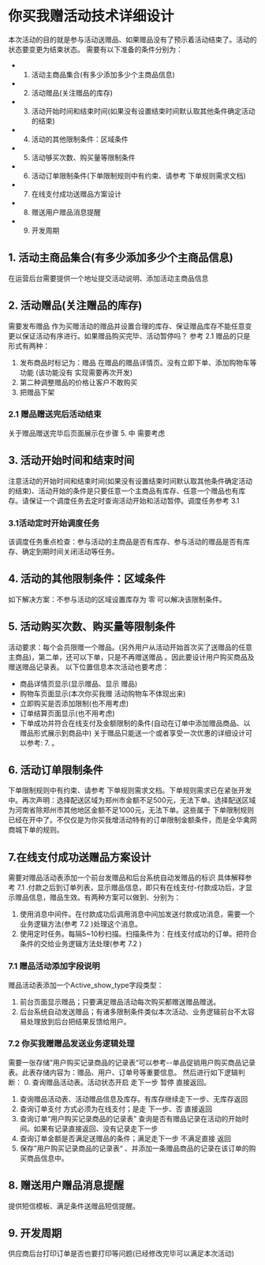 # 你买我赠活动技术详细设计
本次活动的目的就是参与活动送赠品、如果赠品没有了预示着活动结束了。活动的状态要变更为结束状态。
需要有以下准备的条件分别为：

- 1. 活动主商品集合(有多少添加多少个主商品信息)
- 2. 活动赠品(关注赠品的库存)
- 3. 活动开始时间和结束时间(如果没有设置结束时间默认取其他条件确定活动的结束)
- 4. 活动的其他限制条件：区域条件
- 5. 活动够买次数、购买量等限制条件
- 6. 活动订单限制条件(下单限制规则中有约束、请参考 下单规则需求文档)
- 7. 在线支付成功送赠品方案设计
- 8. 赠送用户赠品消息提醒
- 9. 开发周期

## 1. 活动主商品集合(有多少添加多少个主商品信息)
在运营后台需要提供一个地址提交活动说明、添加活动主商品信息

## 2. 活动赠品(关注赠品的库存)
需要发布赠品    作为买赠活动的赠品并设置合理的库存、保证赠品库存不能任意变更以保证活动有序进行。如果赠品购买完毕、活动暂停吗？
参考 2.1   赠品的只是形式有两种：


1. 发布商品时标记为：赠品 在赠品的赠品详情页。没有立即下单、添加购物车等功能 (该功能没有 实现需要再次开发)
2. 第二种调整赠品的价格让客户不敢购买
3. 把赠品下架

### 2.1 赠品赠送完后活动结束
关于赠品赠送完毕后页面展示在步骤 5. 中 需要考虑

## 3. 活动开始时间和结束时间
注意活动的开始时间和结束时间(如果没有设置结束时间默认取其他条件确定活动的结束)、活动开始的条件是只要任意一个主商品有库存、任意一个赠品也有库存。请保证一个调度任务去定时查询活动开始和活动暂停。调度任务参考 3.1 

### 3.1活动定时开始调度任务
该调度任务重点检查：参与活动的主商品是否有库存、参与活动的赠品是否有库存、确定到期时间关闭活动等任务。

## 4. 活动的其他限制条件：区域条件
如下解决方案：不参与活动的区域设置库存为 零 可以解决该限制条件。

## 5. 活动购买次数、购买量等限制条件
活动要求：每个会员限赠一个赠品。(另外用户从活动开始首次买了送赠品的任意主商品)，第二单，还可以下单，只是不再赠送赠品 。因此要设计用户购买商品及赠送赠品记录表。
以下位置信息本次活动也要考虑：
- 商品详情页显示(显示赠品、显示 赠品)
- 购物车页面显示(本次你买我赠 活动购物车不体现出来)
- 立即购买是否添加限制(也不用考虑)
- 订单结算页面显示(也不用考虑)
- 下单成功并符合在线支付及金额限制的条件(自动在订单中添加赠品商品、以赠品形式展示到商品中)
关于赠品只能送一个或者享受一次优惠的详细设计可以参考: 7. 。

## 6. 活动订单限制条件
下单限制规则中有约束、请参考 下单规则需求文档。下单规则需求已在紧张开发中。再次声明：选择配送区域为郑州市金额不足500元，无法下单。选择配送区域为河南省除郑州市其他地区金额不足1000元，无法下单。这些属于  下单限制规则已经在开中了。不仅仅是为你买我增活动特有的订单限制金额条件，而是全华禽网商城下单的规则。

## 7.在线支付成功送赠品方案设计
需要对赠品活动表添加一个前台发赠品和后台系统自动发赠品的标识 具体解释参考 7.1 .付款之后到订单列表，显示赠品信息，即只有在线支付-付款成功后，才显示赠品信息，赠品生效。有两种方案可以做到、分别为：

 1. 使用消息中间件。在付款成功后调用消息中间加发送付款成功消息，需要一个业务逻辑方法(参考 7.2 )处理这个消息。
 2. 使用定时任务。每隔5~10秒扫描。扫描条件为：在线支付成功的订单。把符合条件的交给业务逻辑方法处理(参考 7.2 )
 

### 7.1 赠品活动添加字段说明
赠品活动表添加一个Active_show_type字段类型：
 1. 前台页面显示赠品；只要满足赠品活动每次购买都赠送赠品赠送。
 2. 后台系统自动发送赠品；有诸多限制条件类似本次活动、业务逻辑前台不太容易处理放到后台把结果反馈给用户。


### 7.2 你买我赠赠品发送业务逻辑处理
需要一张存储”用户购买记录商品的记录表“可以参考--单品促销用户购买商品记录表。此表存储内容为：赠品、用户、订单号等重要信息。
然后进行如下逻辑判断：
 0. 查询赠品活动表。活动状态开启 走下一步 暂停 直接返回。
 1. 查询赠品活动表、活动赠品信息及库存。有库存继续走下一步、无库存返回
 2. 查询订单支付 方式必须为在线支付；是走 下一步、否 直接返回
 3. 查询订单“用户购买记录商品的记录表” 查询是否有赠品记录在活动的开始时间。如果有记录直接返回、没有记录走下一步
 4. 查询订单金额是否满足送赠品的条件；满足走下一步 不满足直接 返回
 5. 保存”用户购买记录商品的记录表“ 、并添加一条赠品商品的记录在该订单的购买商品信息中。
 

## 8. 赠送用户赠品消息提醒
 提供短信模板、满足条件送赠品短信提醒。
## 9. 开发周期
供应商后台打印订单是否也要打印等问题(已经修改完毕可以满足本次活动)
